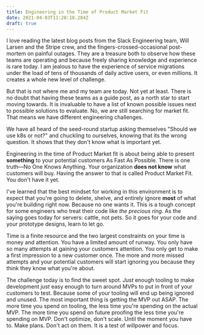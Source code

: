```yaml
---
title: Engineering in the Time of Product Market Fit
date: 2021-04-03T11:28:18.284Z
draft: true
---
```

I love reading the latest blog posts from the Slack Engineering team, Will Larsen and the Stripe crew, and the fingers-crossed-occasional post-mortem on painful outages. They are a treasure both to observe how these teams are operating and because freely sharing knowledge and experience is rare today. I am jealous to have the experience of service migrations under the load of tens of thousands of daily active users, or even millions. It creates a whole new level of challenge.

But that is not where me and my team are today. Not yet at least. There is no doubt that having these teams as a guide post, as a north star to start moving towards. It is invaluable to have a list of known possible issues next to possible solutions to evaluate. No, we are still searching for market fit. That means we have different engineering challenges.

We have all heard of the seed-round startup asking themselves "Should we use k8s or not?" and chuckling to ourselves, knowing that its the wrong question. It shows that they don't know what is important yet.

Engineering in the time of Product Market fit is about being able to present **something** to your potential customers As Fast As Possible. There is one truth—No One Knows Anything. Your organization **does not know** what customers will buy. Having the answer to that is called Product Market Fit. You don't have it yet.

I've learned that the best mindset for working in this environment is to expect that you're going to delete, shelve, and entirely ignore **most** of what you're building right now. Because no one wants it. This is a tough concept for some engineers who treat their code like *the precious ring*. As the saying goes today for servers: cattle, not pets. So it goes for your code and your prototype designs, learn to let go.

Time is a finite resource and the two largest constraints on your time is money and attention. You have a limited amount of runway. You only have so many attempts at gaining your customers attention. You only get to make a first impression to a new customer once. The more and more missed attempts and your potential customers will start ignoring you because they think they know what you're about.

The challenge today is to find the sweet spot. *Just* enough tooling to make development *just* easy enough to turn around MVPs to put in front of your customers to test. Because some of your tooling will end up being ignored and unused. The most important thing is getting the MVP out ASAP. The more time you spend on tooling, the less time you're spending on the actual MVP. The more time you spend on future proofing the less time you're spending on MVP. Don't optimize, don't scale. Until the moment you have to. Make plans. Don't act on them. It is a test of willpower and focus.
